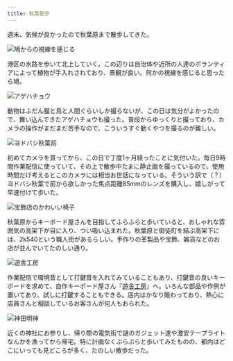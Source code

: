 ```yaml
---
title: 秋葉散歩
---
```

週末、気候が良かったので秋葉原まで散歩してきた。

![](https://lh5.googleusercontent.com/iM9zGIOBl_Lz60Bu2kZuCI1OK7zq9qdKH-NM1wyZv_Nav-iAzqrEhbVabsSTpd6RBKRzFjwrvXHBtrRouemu5bvTHcIfUW-cTQH3KYL-1IPOywAjv2ldLPwAH4sNDt8PY5HdJHHmmziZb63ljbRBlyw "鳩からの視線を感じる")

港区の水路を歩いて北上していく。この辺りは自治体や近所の人達のボランティアによって植物が手入れされており、景観が良い。何かの視線を感じると思ったら鳩。

![](https://lh3.googleusercontent.com/UpJEh8T7emva42IzQdBqKHmrKY22BmnpoQY53_kgr-xS-V9VcNY_6mnARn92ykUSbKZz_mcq8wJCpO5-5KZo2cCJJkNnaLlH2KYexC2o4ZdSocJmK1iL96rikKdIkPC2_Tg6nIhFV94f33vFmLlL0T0 "アゲハチョウ")

動物はふだん猫と鳥と人間ぐらいしか撮らないが、この日は気分がよかったので、舞い込んできたアゲハチョウも撮った。普段からゆっくりと撮っており、カメラの操作がまだまだ苦手なので、こういうすぐ動くやつを撮るのが難しい。

![](https://lh6.googleusercontent.com/kAhd11RfjyCkIar-C4225UkUMzqNHd6rmZ6F6Jx2mfnKdqFOSs5AIeEPgKhpr2Wr7ZSzz2vx7Aq0_WC6XqeL3_lzuhawtjy7JBCCml6W6O6xWgymGJGr2scULNCk9fQDUagbP-oF8zHPO7actZm8zg4 "ヨドバシ秋葉前")

初めてカメラを買ってから、この日で丁度1ヶ月経ったことに気付いた。毎日9時間作業配信に使っていて、その上で散歩中たまに静止画を撮っているので、使用時間だけ考えるとこのカメラには相当お世話になっている。そういう訳で（？）ヨドバシ秋葉で前から欲しかった焦点距離85mmのレンズを購入し、嬉しがって早速付けて歩いた。

![](https://lh5.googleusercontent.com/pyHU7IGdbORdKQdCnCuE3h1WwnwIvbwwmIKg0iaH3aDNP_7h9o6gK6KAvy7L7W4wjUlhybe0d833mPU8zeNhTHpx9wK7YNRv08D0YKzixDA2VqpxOavnenJZ9UalVAsLJC1eG0DBv8eVfHui9kA-7D8 "宝飾店のかわいい椅子")

秋葉原からキーボード屋さんを目指してふらふらと歩いていると、おしゃれな雰囲気の高架下が目に入り、つい吸い込まれた。秋葉原と御徒町を結ぶ高架下には、2k540という職人街があるらしい。手作りの革製品や宝飾、雑貨などのお店が並んでいてたのしい通り。

![](https://lh5.googleusercontent.com/fR_c5kB4lO3uZfFab7bOsmQztYg4fJrW5ihCEG2i3lwF7koFQp-FvO1S8_wa7mBVXmf7u4zykqJQLHcpolhckXeF-bPRzQZOC_JXlPEv8-t1_wDfJNr3Aw99IgJbB7G7C56X_QbC6859PqcS3DdZCnM "遊舎工房")

作業配信で環境音として打鍵音を入れてみていることもあり、打鍵音の良いキーボードを求めて、自作キーボード屋さん『[遊舎工房](https://yushakobo.jp/)』へ。いろんな部品や作例が置いてあり、試しに打鍵することもできる。店内はかなり賑わっており、熱心に店員さんと相談しているお客さんが何人もおられた。

![](https://lh4.googleusercontent.com/6aW6AaoUW5odv5RFWfZ7Zyh1pSXYZ1ZAfPMb4J0Vvu53ddzw6ivcdSsxBmMvncfPKxu5Ekjtorp0XSXnyOzH-8MCQo4z5Y3CN2VGD7SCf68sf13OI_xvMT4MxojcQ_wphkms3OZXoMa_u1j3Y6UyuNw "神田明神")

近くの神社にお参りし、帰り際の電気街で謎のガジェット達や激安テープライトなんかを漁ってから帰宅。特に計画なくぶらぶらと歩いてみたものの、都内はどこにいっても見どころが多く、たのしい散歩だった。
